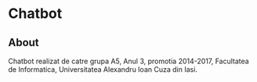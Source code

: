 # Chatbot

## About

Chatbot realizat de catre grupa A5, Anul 3, promotia 2014-2017, Facultatea de Informatica, Universitatea Alexandru Ioan Cuza din Iasi.


